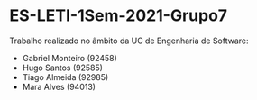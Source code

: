 # ES-LETI-1Sem-2021-Grupo7

Trabalho realizado no âmbito da UC de Engenharia de Software:
- Gabriel Monteiro (92458)
- Hugo Santos (92585)
- Tiago Almeida (92985)
- Mara Alves (94013)
